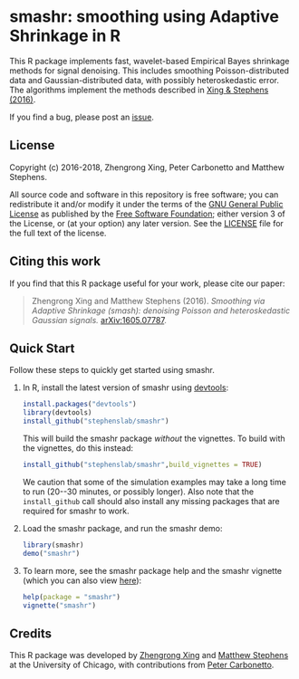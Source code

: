 # smashr: smoothing using Adaptive Shrinkage in R

This R package implements fast, wavelet-based Empirical Bayes
shrinkage methods for signal denoising. This includes smoothing
Poisson-distributed data and Gaussian-distributed data, with possibly
heteroskedastic error. The algorithms implement the methods described
in [Xing & Stephens (2016)][smash-arxiv].

If you find a bug, please post an [issue][issues].

## License

Copyright (c) 2016-2018, Zhengrong Xing, Peter Carbonetto and Matthew
Stephens.

All source code and software in this repository is free software; you
can redistribute it and/or modify it under the terms of the
[GNU General Public License][gpl] as published by the
[Free Software Foundation][fsf]; either version 3 of the License, or
(at your option) any later version. See the [LICENSE](LICENSE) file
for the full text of the license.

## Citing this work

If you find that this R package useful for your work, please cite our
paper:

> Zhengrong Xing and Matthew Stephens (2016). *Smoothing via Adaptive
> Shrinkage (smash): denoising Poisson and heteroskedastic Gaussian
> signals.* [arXiv:1605.07787][smash-arxiv].

## Quick Start

Follow these steps to quickly get started using smashr.

1. In R, install the latest version of smashr using [devtools][devtools]:

   ```R
   install.packages("devtools")
   library(devtools)
   install_github("stephenslab/smashr")
   ```

   This will build the smashr package *without* the vignettes. To
   build with the vignettes, do this instead:

   ```R
   install_github("stephenslab/smashr",build_vignettes = TRUE)
   ```
   
   We caution that some of the simulation examples may take a long
   time to run (20--30 minutes, or possibly longer). Also note that the
   `install_github` call should also install any missing packages that
   are required for smashr to work.

2. Load the smashr package, and run the smashr demo:

   ```R
   library(smashr)
   demo("smashr")
   ```
   
3. To learn more, see the smashr package help and the smashr vignette
   (which you can also view [here][smashr-web]):

   ```R
   help(package = "smashr")
   vignette("smashr")
   ```
   
## Credits

This R package was developed by [Zhengrong Xing][zhengrong] and
[Matthew Stephens][matthew] at the University of Chicago, with
contributions from [Peter Carbonetto][peter].

[smash-arxiv]: http://arxiv.org/abs/1605.07787
[issues]: https://github.com/stephenslab/smashr/issues
[gpl]: http://www.gnu.org/licenses/gpl.html
[fsf]: https://www.fsf.org
[smashr-web]: https://stephenslab.github.io/smashr
[devtools]: https://github.com/r-lib/devtools
[zhengrong]: https://github.com/zrxing
[matthew]: http://stephenslab.uchicago.edu
[peter]: http://pcarbo.github.io
